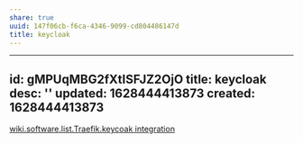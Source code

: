 ```yaml
---
share: true
uuid: 147f06cb-f6ca-4346-9099-cd804486147d
title: keycloak
---
```

---
id: gMPUqMBG2fXtISFJZ2OjO
title: keycloak
desc: ''
updated: 1628444413873
created: 1628444413873
---

[wiki.software.list.Traefik.keycoak integration](/undefined)